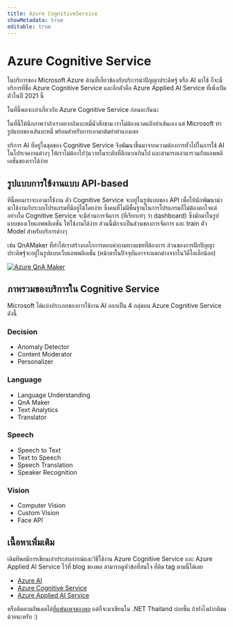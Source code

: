 ```yaml
---
title: Azure CognitiveService
showMetadata: true
editable: true
---
```


# Azure Cognitive Service

ในบริการของ Microsoft Azure ด้านที่เกี่ยวข้องกับบริการนำปัญญาประดิษฐ์ หรือ AI มาใช้ ก็จะมีบริการที่ชื่อ Azure Cognitive Service และอีกตัวคือ Azure Applied AI Service ที่เพิ่งเปิดตัวในปี 2021 นี้

ในที่นี้พลจะเล่าเกี่ยวกับ Azure Cognitive Service ก่อนละกันนะ 

ในที่นี้ให้นึกภาพว่าถ้าเราอยากกินบะหมี่น้ำสักชาม เราไม่ต้องนวดแป้งทำเส้นเอง แต่ Microsoft ทำรูปแบบของเส้นบะหมี่ พร้อมสำหรับการเอามาต้มยำทำแกงเลย 

บริการ AI ที่อยู่ในชุดของ Cognitive Service จึงพัฒนาขึ้นมาจากความต้องการทั่วไปในการใช้ AI ในโปรเจคงานต่างๆ ให้เราไม่ต้องไปวุ่นวายในระดับที่ลึกมากเกินไป และสามารถเอามารวมกับแอพพลิเคชั่นของเราได้ง่าย

## รูปแบบการใช้งานแบบ API-based 

ทีนี้ตอนเราจะเอามาใช้งาน ตัว Cognitive Service จะอยู่ในรูปแบบของ API เพื่อให้นักพัฒนานำมาใช้งานกับระบบโปรแกรมที่มีอยู่ได้โดยง่าย ซึ่งคนที่ไม่มีพื้นฐานในการโปรแกรมก็ไม่ต้องตกใจแต่อย่างใด Cognitive Service จะมีส่วนการจัดการ (ที่เรียกเท่ๆ ว่า dashboard) ซึ่งมักมาในรูปแบบของเว็บแอพพลิเคชั่น ให้ใช้งานได้ง่าย ส่วนนี้มักจะเป็นส่วนของการจัดการ และ train ตัว Model สำหรับบริการต่างๆ 

เช่น QnAMaker ที่ทำให้เราสร้างกลไกการตอบคำถามทางแชทที่ต้องการ ส่วนของการฝึกปัญญาประดิษฐ์จะอยู่ในรูปแบบเว็บแอพพลิเคชั่น (หน้าตาในปัจจุบันอาจจะแตกต่างจากในวิดีโอเล็กน้อย)


[![Azure QnA Maker](azure-cognitive-services/images/qna-maker-cover.png)](https://www.youtube.com/watch?v=cSz-h4jR6Bw)

## ภาพรวมของบริการใน Cognitive Service

Microsoft ได้แบ่งประเภทของการใช้งาน AI ออกเป็น 4 กลุ่มบน Azure Cognitive Service ดังนี้ 

### Decision 

- Anomaly Detector
- Content Moderator
- Personalizer

### Language

- Language Understanding
- QnA Maker
- Text Analytics
- Translator

### Speech

- Speech to Text
- Text to Speech
- Speech Translation
- Speaker Recognition

### Vision 

- Computer Vision
- Custom Vision
- Face API 

## เนื้อหาเพิ่มเติม

เดิมทีพลมีการเขียนเล่าประสบการณ์และวิธีใช้งาน Azure Cognitive Service และ Azure Applied AI Service ไว้ที่ blog ของพล สามารถดูหัวข้อที่สนใจ ที่ติด tag ตามนี้ได้เลย

- [Azure AI](https://nextflow.in.th/tag/azure-ai/)
- [Azure Cognitive Service](https://nextflow.in.th/2020/azure-content-moderator-with-thai-language/)
- [Azure Applied AI Service](https://nextflow.in.th/tag/azure-applied-ai/)

หรือติดตามอัพเดตได้[ที่แฟนเพจของพล](https://www.facebook.com/nextflow/) แต่ก็จะมาเขียนใน .NET Thailand บ่อยขึ้น ถ้ายังไงฝากติชมด้วยนะครับ :)
